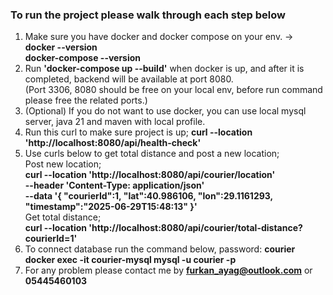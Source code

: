 ### To run the project please walk through each step below

1. Make sure you have docker and docker compose on your env. -> \
   **docker --version** \
   **docker-compose --version**
2. Run **'docker-compose up --build'** when docker is up, and after it is completed, backend will be available at port 8080. \
   (Port 3306, 8080 should be free on your local env, before run command please free the related ports.)
3. (Optional) If you do not want to use docker, you can use local mysql server, java 21 and maven with local profile.
4. Run this curl to make sure project is up;
   **curl --location 'http://localhost:8080/api/health-check'**
5. Use curls below to get total distance and post a new location; \
   Post new location; \
   **curl --location 'http://localhost:8080/api/courier/location' \
   --header 'Content-Type: application/json' \
   --data '{
   "courierId":1,
   "lat":40.986106,
   "lon":29.1161293,
   "timestamp":"2025-06-29T15:48:13"
   }'** \
   Get total distance; \
   **curl --location 'http://localhost:8080/api/courier/total-distance?courierId=1'**
6. To connect database run the command below, password: **courier** \
   **docker exec -it courier-mysql mysql -u courier -p**
7. For any problem please contact me by **furkan_ayag@outlook.com** or **05445460103**
